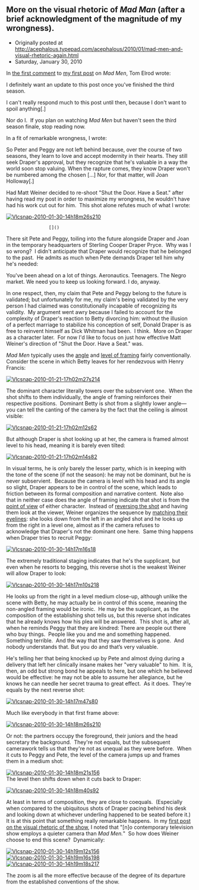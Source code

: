 ## More on the visual rhetoric of <em>Mad Man</em> (after a brief acknowledgment of the magnitude of my wrongness).

 * Originally posted at http://acephalous.typepad.com/acephalous/2010/01/mad-men-and-visual-rhetoric-again.html
 * Saturday, January 30, 2010



In [the first comment](http://acephalous.typepad.com/acephalous/2010/01/don-draper-as-an-unraptured-emma-bovary.html?cid=6a00d8341c2df453ef012876e1c154970c#comment-6a00d8341c2df453ef012876e1c154970c) to [my first post](http://acephalous.typepad.com/acephalous/2010/01/don-draper-as-an-unraptured-emma-bovary.html) on _Mad Men_, Tom Elrod wrote:

 I definitely want an update to this post once you've finished the third season.  

I can't really respond much to this post until then, because I don't want to spoil anything[.]

Nor do I.  If you plan on watching _Mad Men_ but haven't seen the third season finale, stop reading now.  

In a fit of remarkable wrongness, I wrote:

So Peter and Peggy are not
left behind because, over the course of two seasons, they learn to love
and accept modernity in their hearts. They still seek Draper's
approval, but they recognize that he's valuable in a way the world soon
stop valuing. When the rapture comes, they know Draper won't be
numbered among the chosen [...] Nor, for that matter, will
Joan Holloway[.]

Had Matt Weiner decided to re-shoot "Shut the Door. Have a Seat." after having read my post in order to maximize my wrongness, he wouldn't have had his work cut out for him.  This shot alone refutes much of what I wrote:

[![Vlcsnap-2010-01-30-14h18m26s210](http://acephalous.typepad.com/.a/6a00d8341c2df453ef0120a8329ec5970b-500wi)](http://acephalous.typepad.com/.a/6a00d8341c2df453ef0120a8329ec5970b-popup)

		

					[]()
			

There sit Pete and Peggy, toiling into the future alongside Draper and Joan in the temporary headquarters of Sterling Cooper Draper Pryce.  Why was I so wrong?  I didn't anticipate that Draper would recognize that he belonged to the past.  He admits as much when Pete demands Draper tell him why he's needed:

You've been ahead on a lot of things. Aeronautics. Teenagers. The Negro market. We need you to keep us looking forward. I do, anyway.

In one respect, then, my claim that Pete and Peggy belong to the future is validated; but unfortunately for me, my claim's being validated by the very person I had claimed was constitutionally incapable of recognizing its validity.  My argument went awry because I failed to account for the complexity of Draper's reaction to Betty divorcing him: without the illusion of a perfect marriage to stabilize his conception of self, Donald Draper is as free to reinvent himself as Dick Whitman had been.  I think.  More on Draper as a character later.  For now I'd like to focus on just how effective Matt Weiner's direction of "Shut the Door. Have a Seat." was.  

_Mad Men_ typically uses the [angle](http://classes.yale.edu/film-analysis/htmfiles/cinematography.htm#48004) and [level of framing](http://classes.yale.edu/film-analysis/htmfiles/cinematography.htm#48009) fairly conventionally.  Consider the scene in which Betty leaves for her rendezvous with Henry Francis:

[![Vlcsnap-2010-01-21-17h02m27s214](http://acephalous.typepad.com/.a/6a00d8341c2df453ef0120a832b5a6970b-500wi)](http://acephalous.typepad.com/.a/6a00d8341c2df453ef0120a832b5a6970b-popup)

The dominant character literally towers over the subservient one.  When the shot shifts to them individually, the angle of framing reinforces their respective positions.  Dominant Betty is shot from a slightly lower angle—you can tell the canting of the camera by the fact that the ceiling is almost visible:

[![Vlcsnap-2010-01-21-17h02m12s62](http://acephalous.typepad.com/.a/6a00d8341c2df453ef012877362248970c-500wi)](http://acephalous.typepad.com/.a/6a00d8341c2df453ef012877362248970c-popup)

But although Draper is shot looking up at her, the camera is framed almost level to his head, meaning it is barely even tilted:

[![Vlcsnap-2010-01-21-17h02m14s82](http://acephalous.typepad.com/.a/6a00d8341c2df453ef0120a832b899970b-500wi)](http://acephalous.typepad.com/.a/6a00d8341c2df453ef0120a832b899970b-popup)

In visual terms, he is only barely the lesser party, which is in keeping with the tone of the scene (if not the season): he may not be dominant, but he is never subservient.  Because the camera is level with his head and its angle so slight, Draper appears to be in control of the scene, which leads to friction between its formal composition and narrative content.  Note also that in neither case does the angle of framing indicate that shot is from the [point of view](http://classes.yale.edu/film-analysis/htmfiles/cinematography.htm#48019) of either character.  Instead of [reversing the shot](http://classes.yale.edu/film-analysis/htmfiles/editing.htm#51531) and having them look at the viewer, Weiner organizes the sequence by [matching their eyelines](http://classes.yale.edu/film-analysis/htmfiles/editing.htm#98485): she looks down from the left in an angled shot and he looks up from the right in a level one, almost as if the camera refuses to acknowledge that Draper's not the dominant one here.  Same thing happens when Draper tries to recruit Peggy:

[![Vlcsnap-2010-01-30-14h17m16s18](http://acephalous.typepad.com/.a/6a00d8341c2df453ef0120a8330c18970b-500wi)](http://acephalous.typepad.com/.a/6a00d8341c2df453ef0120a8330c18970b-popup)

The extremely traditional staging indicates that he's the supplicant, but even when he resorts to begging, this reverse shot is the weakest Weiner will allow Draper to look:

[![Vlcsnap-2010-01-30-14h17m10s218](http://acephalous.typepad.com/.a/6a00d8341c2df453ef0120a8330dbf970b-500wi)](http://acephalous.typepad.com/.a/6a00d8341c2df453ef0120a8330dbf970b-popup)

He looks up from the right in a level medium close-up, although unlike the scene with Betty, he may actually be in control of this scene, meaning the non-angled framing would be ironic.  He may be the supplicant, as the composition of the establishing shot tells us, but this reverse shot indicates that he already knows how his plea will be answered.  This shot is, after all, when he reminds Peggy that they are kindred:
There are people out there who buy things.  People like you and me and something happened.  Something terrible.  And the way that they saw themselves is gone.  And nobody understands that. But you do and that’s very valuable.

He's telling her that being knocked up by Pete and almost dying during a delivery that left her clinically insane makes her "very valuable" to him.  It is, then, an odd but strong bond he appeals to here, but one which he believed would be effective: he may not be able to assume her allegiance, but he knows he can needle her secret trauma to great effect.  As it does.  They're equals by the next reverse shot:

[![Vlcsnap-2010-01-30-14h17m47s80](http://acephalous.typepad.com/.a/6a00d8341c2df453ef0120a8331ced970b-500wi)](http://acephalous.typepad.com/.a/6a00d8341c2df453ef0120a8331ced970b-popup)

Much like everybody in that first frame above:

[![Vlcsnap-2010-01-30-14h18m26s210](http://acephalous.typepad.com/.a/6a00d8341c2df453ef0120a8331e6a970b-500wi)](http://acephalous.typepad.com/.a/6a00d8341c2df453ef0120a8331e6a970b-popup)

Or not: the partners occupy the foreground, their juniors and the head secretary the background.  They're not equals, but the subsequent camerawork tells us that they're not as unequal as they were before.  When it cuts to Peggy and Pete, the level of the camera jumps up and frames them in a medium shot:

[![Vlcsnap-2010-01-30-14h18m21s156](http://acephalous.typepad.com/.a/6a00d8341c2df453ef0120a83320f1970b-500wi)](http://acephalous.typepad.com/.a/6a00d8341c2df453ef0120a83320f1970b-popup)   
The level then shifts down when it cuts back to Draper:

[![Vlcsnap-2010-01-30-14h18m40s92](http://acephalous.typepad.com/.a/6a00d8341c2df453ef0120a8332171970b-500wi)](http://acephalous.typepad.com/.a/6a00d8341c2df453ef0120a8332171970b-popup)

At least in terms of composition, they are close to coequals.  (Especially when compared to the ubiquitous shots of Draper pacing behind his desk and looking down at whichever underling happened to be seated before it.)  It is at this point that something really remarkable happens.  In my [first post on the visual rhetoric of the show](http://acephalous.typepad.com/acephalous/2010/01/mand-men-and-visual-rhetoric.html), I noted that "[n]o contemporary television show employs a quieter camera than _Mad Men._"  So how does Weiner choose to end this scene?  Dynamically:

[![Vlcsnap-2010-01-30-14h19m12s156](http://acephalous.typepad.com/.a/6a00d8341c2df453ef012877368dbc970c-500wi)](http://acephalous.typepad.com/.a/6a00d8341c2df453ef012877368dbc970c-popup)   
 [![Vlcsnap-2010-01-30-14h19m16s198](http://acephalous.typepad.com/.a/6a00d8341c2df453ef0120a8332590970b-500wi)](http://acephalous.typepad.com/.a/6a00d8341c2df453ef0120a8332590970b-popup)   
[![Vlcsnap-2010-01-30-14h19m18s217](http://acephalous.typepad.com/.a/6a00d8341c2df453ef0120a83325bf970b-500wi)](http://acephalous.typepad.com/.a/6a00d8341c2df453ef0120a83325bf970b-popup)

The zoom is all the more effective because of the degree of its departure from the established conventions of the show.  

			
